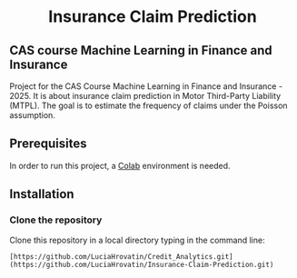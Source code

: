 # <p align = "center"> Insurance Claim Prediction <p>
## CAS course Machine Learning in Finance and Insurance
</center>

Project for the CAS Course Machine Learning in Finance and Insurance - 2025. 
It is about insurance claim prediction in Motor Third-Party Liability (MTPL). The goal is to estimate the frequency of claims under the Poisson assumption.

## Prerequisites 

In order to run this project, a [Colab](https://colab.research.google.com) environment is needed.

## Installation 

### Clone the repository 

Clone this repository in a local directory typing in the command line: 

```
[https://github.com/LuciaHrovatin/Credit_Analytics.git](https://github.com/LuciaHrovatin/Insurance-Claim-Prediction.git)
```
